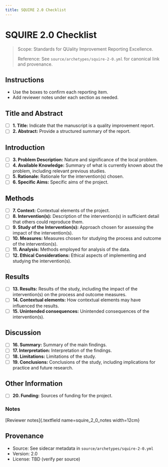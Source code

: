 ```yaml
---
title: SQUIRE 2.0 Checklist
---
```


# SQUIRE 2.0 Checklist

> Scope: Standards for QUality Improvement Reporting Excellence.
>
> Reference: See `source/archetypes/squire-2-0.yml` for canonical link and provenance.

## Instructions
- Use the boxes to confirm each reporting item.
- Add reviewer notes under each section as needed.

## Title and Abstract

- [ ] **1. Title:** Indicate that the manuscript is a quality improvement report.
- [ ] **2. Abstract:** Provide a structured summary of the report.

## Introduction

- [ ] **3. Problem Description:** Nature and significance of the local problem.
- [ ] **4. Available Knowledge:** Summary of what is currently known about the problem, including relevant previous studies.
- [ ] **5. Rationale:** Rationale for the intervention(s) chosen.
- [ ] **6. Specific Aims:** Specific aims of the project.

## Methods

- [ ] **7. Context:** Contextual elements of the project.
- [ ] **8. Intervention(s):** Description of the intervention(s) in sufficient detail that others could reproduce them.
- [ ] **9. Study of the Intervention(s):** Approach chosen for assessing the impact of the intervention(s).
- [ ] **10. Measures:** Measures chosen for studying the process and outcome of the intervention(s).
- [ ] **11. Analysis:** Methods employed for analysis of the data.
- [ ] **12. Ethical Considerations:** Ethical aspects of implementing and studying the intervention(s).

## Results

- [ ] **13. Results:** Results of the study, including the impact of the intervention(s) on the process and outcome measures.
- [ ] **14. Contextual elements:** How contextual elements may have influenced the results.
- [ ] **15. Unintended consequences:** Unintended consequences of the intervention(s).

## Discussion

- [ ] **16. Summary:** Summary of the main findings.
- [ ] **17. Interpretation:** Interpretation of the findings.
- [ ] **18. Limitations:** Limitations of the study.
- [ ] **19. Conclusions:** Conclusions of the study, including implications for practice and future research.

## Other Information

- [ ] **20. Funding:** Sources of funding for the project.

### Notes
[Reviewer notes]{.textfield name=squire_2_0_notes width=12cm}

## Provenance
- Source: See sidecar metadata in `source/archetypes/squire-2-0.yml`
- Version: 2.0
- License: TBD (verify per source)